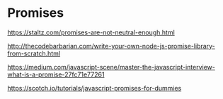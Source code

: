 # Promises

https://staltz.com/promises-are-not-neutral-enough.html

http://thecodebarbarian.com/write-your-own-node-js-promise-library-from-scratch.html

https://medium.com/javascript-scene/master-the-javascript-interview-what-is-a-promise-27fc71e77261

https://scotch.io/tutorials/javascript-promises-for-dummies
